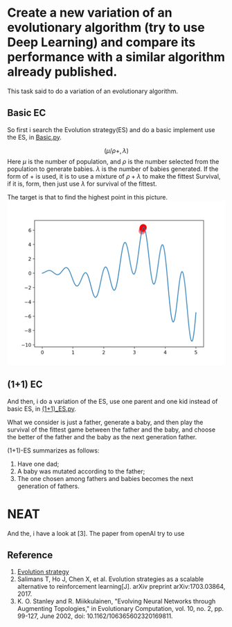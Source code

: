 # Create a new variation of an evolutionary algorithm (try to use Deep Learning) and compare its performance with a similar algorithm already published.

This task said to do a variation of an evolutionary algorithm. 

## Basic EC
So first i search the Evolution strategy(ES) and do a basic implement use the ES, in [Basic.py](Ecolution_Strategy/Basic.py).

$$
(\mu/\rho + , \lambda)
$$
Here $\mu$ is the number of population, and $\rho$ is the number selected from the population to generate babies. $\lambda$ is the number of babies generated. 
If the form of $+$ is used, it is to use a mixture of $ρ + λ$ to make the fittest Survival, if it is$,$ form, then just use $λ$ for survival of the fittest.

The target is that to find the highest point in this picture.
![target](img/target.png)

## (1+1) EC
And then, i do a variation of the ES, use one parent and one kid instead of basic ES, in [(1+1)_ES.py](Ecolution_Strategy/(1+1)_ES.py).

What we consider is just a father, generate a baby, and then play the survival of the fittest game between the father and the baby, and choose the better of the father and the baby as the next generation father. 

(1+1)-ES summarizes as follows:
1. Have one dad;
2. A baby was mutated according to the father;
3. The one chosen among fathers and babies becomes the next generation of fathers.

# NEAT
And the, i have a look at [3]. The paper from openAI try to use 

## Reference
1. [Evolution strategy](https://en.wikipedia.org/wiki/Evolution_strategy)
2. Salimans T, Ho J, Chen X, et al. Evolution strategies as a scalable alternative to reinforcement learning[J]. arXiv preprint arXiv:1703.03864, 2017.
3. K. O. Stanley and R. Miikkulainen, "Evolving Neural Networks through Augmenting Topologies," in Evolutionary Computation, vol. 10, no. 2, pp. 99-127, June 2002, doi: 10.1162/106365602320169811.